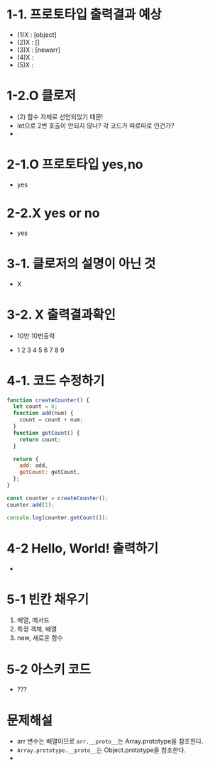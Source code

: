 # 1-1. 프로토타입 출력결과 예상

- (1)X : [object]
- (2)X : []
- (3)X : [newarr]
- (4)X :
- (5)X :

# 1-2.O 클로저

- (2) 함수 자체로 선언되었기 때문!
- let으로 2번 호출이 안되지 않나? 각 코드가 따로따로 인건가?
-

# 2-1.O 프로토타입 yes,no

- yes

# 2-2.X yes or no

- yes

# 3-1. 클로저의 설명이 아닌 것

- X

# 3-2. X 출력결과확인

- 10만 10번출력

- 1 2 3 4 5 6 7 8 9

# 4-1. 코드 수정하기

```javascript
function createCounter() {
  let count = 0;
  function add(num) {
    count = count + num;
  }
  function getCount() {
    return count;
  }

  return {
    add: add,
    getCount: getCount,
  };
}

const counter = createCounter();
counter.add(1);

console.log(counter.getCount());
```

# 4-2 Hello, World! 출력하기

-

# 5-1 빈칸 채우기

1. 배열, 메서드
2. 특정 객체, 배열
3. new, 새로운 함수

# 5-2 아스키 코드

- ???

# 문제해설

- arr 변수는 배열이므로 `arr.__proto__`는 Array.prototype을 참조힌다.
- `Array.prototype.__proto__`는 Object.prototype을 참조한다.
-
